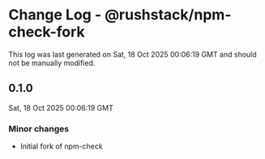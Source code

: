 # Change Log - @rushstack/npm-check-fork

This log was last generated on Sat, 18 Oct 2025 00:06:19 GMT and should not be manually modified.

## 0.1.0
Sat, 18 Oct 2025 00:06:19 GMT

### Minor changes

- Initial fork of npm-check

